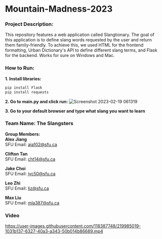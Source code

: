 # Mountain-Madness-2023
### Project Description:
This repository features a web application called Slangtionary. The goal of this application is to define slang words requested by the user and return them family-friendly. To achieve this, we used HTML for the frontend formatting, Urban Dictionary's API to define different slang terms, and Flask for the backend. Works for sure on Windows and Mac.

### How to Run:
**1. Install libraries:**
```bash 
pip install Flask
pip install requests
```
**2. Go to main.py and click run:**
![Screenshot 2023-02-19 061319](https://user-images.githubusercontent.com/118387748/219953761-14bab756-4fda-4041-bda3-080edd495819.png)

**3. Go to your default browser and type what slang you want to learn**

### Team Name: The Slangsters

**Group Members:**  
**Alex Jiang**  
SFU Email: aja102@sfu.ca

**Clifton Tan**  
SFU Email: cht14@sfu.ca

**Jake Choi**  
SFU Email: jyc50@sfu.ca

**Leo Zhi**  
SFU Email: ljz@sfu.ca

**Max Liu**  
SFU Email: mla387@sfu.ca

### Video


https://user-images.githubusercontent.com/118387748/219985019-1031b137-6327-40a3-a343-50b014b86689.mp4

